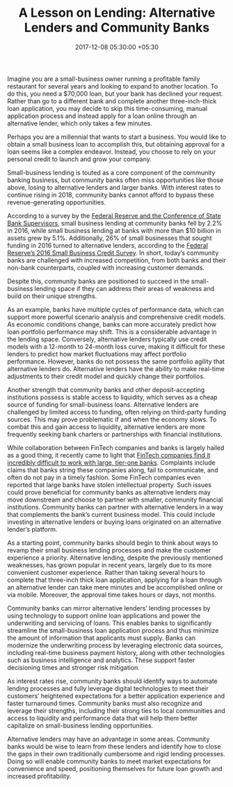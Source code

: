 ﻿---
title: 'A Lesson on Lending: Alternative Lenders and Community Banks'
date: 2017-12-08 05:30:00 +05:30
categories:
- Banking
- Retail Banking
- BankTech
- Insights
- Lending
tags:
- Asia
- Europe
- insights
- lending
- US
Image: "/uploads/lendinglesson.jpg"
Person: MEDICI Team
category:
- BankTech
- Lending
- Retail Banking
- Banking
- Insights
Markets:
- Asia
- Europe
- insights
- lending
- US
type: post
status: publish
layout: post
---

<p>Imagine you are a small-business owner running a profitable family restaurant for several years and looking to expand to another location. To do this, you need a $70,000 loan, but your bank has declined your request. Rather than go to a different bank and complete another three-inch-thick loan application, you may decide to skip this time-consuming, manual application process and instead apply for a loan online through an alternative lender, which only takes a few minutes.</p>
<p>Perhaps you are a millennial that wants to start a business. You would like to obtain a small business loan to accomplish this, but obtaining approval for a loan seems like a complex endeavor. Instead, you choose to rely on your personal credit to launch and grow your company.</p>
<p>Small-business lending is touted as a core component of the community banking business, but community banks often miss opportunities like those above, losing to alternative lenders and larger banks. With interest rates to continue rising in 2018, community banks cannot afford to bypass these revenue-generating opportunities.</p>
<p>According to a survey by the <a href="https://www.communitybanking.org/~/media/files/CB21pub_2017_BOOK_web.pdf">Federal Reserve and the Conference of State Bank Supervisors</a>, small business lending at community banks fell by 2.2% in 2016, while small business lending at banks with more than $10 billion in assets grew by 5.1%. Additionally, 26% of small businesses that sought funding in 2016 turned to alternative lenders, according to the <a href="https://www.newyorkfed.org/medialibrary/media/smallbusiness/2016/SBCS-Report-EmployerFirms-2016.pdf">Federal Reserve’s 2016 Small Business Credit Survey</a>. In short, today’s community banks are challenged with increased competition, from both banks and their non-bank counterparts, coupled with increasing customer demands. </p>
<p>Despite this, community banks are positioned to succeed in the small-business lending space if they can address their areas of weakness and build on their unique strengths. </p>
<p>As an example, banks have multiple cycles of performance data, which can support more powerful scenario analysis and comprehensive credit models. As economic conditions change, banks can more accurately predict how loan portfolio performance may shift. This is a considerable advantage in the lending space. Conversely, alternative lenders typically use credit models with a 12-month to 24-month loss curve, making it difficult for these lenders to predict how market fluctuations may affect portfolio performance. However, banks do not possess the same portfolio agility that alternative lenders do. Alternative lenders have the ability to make real-time adjustments to their credit model and quickly change their portfolios. </p>
<p>Another strength that community banks and other deposit-accepting institutions possess is stable access to liquidity, which serves as a cheap source of funding for small-business loans. Alternative lenders are challenged by limited access to funding, often relying on third-party funding sources. This may prove problematic if and when the economy slows. To combat this and gain access to liquidity, alternative lenders are more frequently seeking bank charters or partnerships with financial institutions.</p>
<p>While collaboration between FinTech companies and banks is largely hailed as a good thing, it recently came to light that <a href="https://www.americanbanker.com/news/large-banks-make-terrible-partners-fintechs-say">FinTech companies find it incredibly difficult to work with large, tier-one banks</a>. Complaints include claims that banks string these companies along, fail to communicate, and often do not pay in a timely fashion. Some FinTech companies even reported that large banks have stolen intellectual property. Such issues could prove beneficial for community banks as alternative lenders may move downstream and choose to partner with smaller, community financial institutions. Community banks can partner with alternative lenders in a way that complements the bank’s current business model. This could include investing in alternative lenders or buying loans originated on an alternative lender’s platform. </p>
<p>As a starting point, community banks should begin to think about ways to revamp their small business lending processes and make the customer experience a priority. Alternative lending, despite the previously mentioned weaknesses, has grown popular in recent years, largely due to its more convenient customer experience. Rather than taking several hours to complete that three-inch thick loan application, applying for a loan through an alternative lender can take mere minutes and be accomplished online or via mobile. Moreover, the approval time takes hours or days, not months.</p>
<p>Community banks can mirror alternative lenders’ lending processes by using technology to support online loan applications and power the underwriting and servicing of loans. This enables banks to significantly streamline the small-business loan application process and thus minimize the amount of information that applicants must supply. Banks can modernize the underwriting process by leveraging electronic data sources, including real-time business payment history, along with other technologies such as business intelligence and analytics. These support faster decisioning times and stronger risk mitigation.</p>
<p>As interest rates rise, community banks should identify ways to automate lending processes and fully leverage digital technologies to meet their customers’ heightened expectations for a better application experience and faster turnaround times. Community banks must also recognize and leverage their strengths, including their strong ties to local communities and access to liquidity and performance data that will help them better capitalize on small-business lending opportunities.</p>
<p>Alternative lenders may have an advantage in some areas. Community banks would be wise to learn from these lenders and identify how to close the gaps in their own traditionally cumbersome and rigid lending processes. Doing so will enable community banks to meet market expectations for convenience and speed, positioning themselves for future loan growth and increased profitability.</p>
